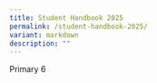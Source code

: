 ```yaml
---
title: Student Handbook 2025
permalink: /student-handbook-2025/
variant: markdown
description: ""
---
```

<p>Primary 6</p>
<p></p>